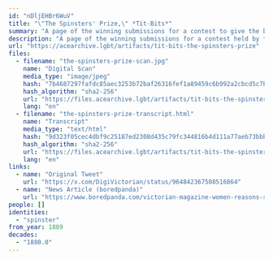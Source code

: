 ```yaml
---
id: "nDljEHBr6WuV"
title: "\"The Spinsters' Prize,\" *Tit-Bits*"
summary: "A page of the winning submissions for a contest to give the best answers to the question, \"Why Am I A Spinster?\""
description: "A page of the winning submissions for a contest held by *Tit-Bits* magazine to give the best answers to the question, \"Why Am I A Spinster?\""
url: "https://acearchive.lgbt/artifacts/tit-bits-the-spinsters-prize"
files:
  - filename: "the-spinsters-prize-scan.jpg"
    name: "Digital Scan"
    media_type: "image/jpeg"
    hash: "7b4687297fafdc85aec3253b72baf26316fef1a89459c6b992a2cbcd5c7b6a31"
    hash_algorithm: "sha2-256"
    url: "https://files.acearchive.lgbt/artifacts/tit-bits-the-spinsters-prize/the-spinsters-prize-scan.jpg"
    lang: "en"
  - filename: "the-spinsters-prize-transcript.html"
    name: "Transcript"
    media_type: "text/html"
    hash: "9d323f05cec4dbf9c25187ed2308d435c79fc344816b4d111a77aeb73bbb29bb"
    hash_algorithm: "sha2-256"
    url: "https://files.acearchive.lgbt/artifacts/tit-bits-the-spinsters-prize/the-spinsters-prize-transcript.html"
    lang: "en"
links:
  - name: "Original Tweet"
    url: "https://x.com/DigiVictorian/status/964842367508516864"
  - name: "News Article (boredpanda)"
    url: "https://www.boredpanda.com/victorian-magazine-women-reasons-single-spinsters/"
people: []
identities:
  - "spinster"
from_year: 1889
decades:
  - "1880.0"
---
```

